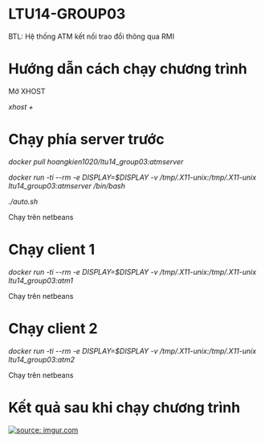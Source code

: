 # LTU14-GROUP03
BTL: Hệ thống ATM kết nối trao đổi thông qua RMI

# Hướng dẫn cách chạy chương trình
Mở XHOST

*xhost +*
# Chạy phía server trước
*docker pull hoangkien1020/ltu14_group03:atmserver*

*docker run -ti --rm -e DISPLAY=$DISPLAY -v /tmp/.X11-unix:/tmp/.X11-unix ltu14_group03:atmserver /bin/bash*

*./auto.sh*

Chạy trên netbeans
# Chạy client 1
*docker run -ti --rm -e DISPLAY=$DISPLAY -v /tmp/.X11-unix:/tmp/.X11-unix ltu14_group03:atm1*

Chạy trên netbeans
# Chạy client 2
*docker run -ti --rm -e DISPLAY=$DISPLAY -v /tmp/.X11-unix:/tmp/.X11-unix ltu14_group03:atm2*

Chạy trên netbeans

# Kết quả sau khi chạy chương trình
<a href="https://imgur.com/lyA7obN"><img src="https://i.imgur.com/lyA7obN.png" title="source: imgur.com" /></a>
